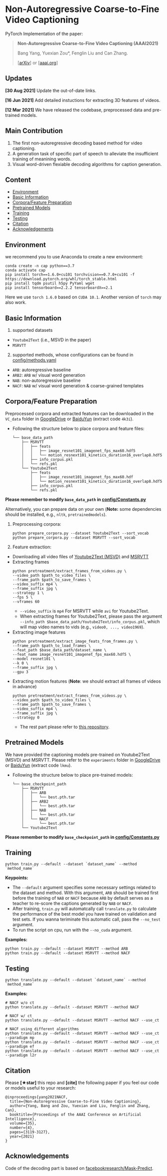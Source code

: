 # Non-Autoregressive Coarse-to-Fine Video Captioning

PyTorch Implementation of the paper:

> **Non-Autoregressive Coarse-to-Fine Video Captioning (AAAI2021)**
>
> Bang Yang, Yuexian Zou\*, Fenglin Liu and Can Zhang.
>
> [[arXiv](https://arxiv.org/abs/1911.12018)] or [[aaai.org](https://ojs.aaai.org/index.php/AAAI/article/view/16421)]

## Updates

**[30 Aug 2021]** Update the out-of-date links.

**[16 Jun 2021]** Add detailed instuctions for extracting 3D features of videos.

**[12 Mar 2021]** We have released the codebase, preprocessed data and pre-trained models. 

## Main Contribution
1. The first non-autoregressive decoding based method for video captioning.
2. A generation task of specific part of speech to alleviate the insufficient training of meanining words.
3. Visual word-driven flexiable decoding algorithms for caption generation.

## Content

- [Environment](#environment)
- [Basic Information](#basic-information)
- [Corpora/Feature Preparation](#corpora/feature-Preparation)
- [Pretrained Models](#pretrained-models)
- [Training](#training)
- [Testing](#testing)
- [Citation](#citation)
- [Acknowledgements](#Acknowledgements)


## Environment
we recommend you to use Anaconda to create a new environment:
```
conda create -n cap python==3.7
conda activate cap
pip install torch==1.6.0+cu101 torchvision==0.7.0+cu101 -f https://download.pytorch.org/whl/torch_stable.html
pip install tqdm psutil h5py PyYaml wget
pip install tensorboard==2.2.2 tensorboardX==2.1
```
Here we use `torch 1.6.0` based on `CUDA 10.1`. Another version of `torch` may also work.


## Basic Information
1. supported datasets
- `Youtube2Text` (i.e., MSVD in the paper)
- `MSRVTT`

2. supported methods, whose configurations can be found in [config/methods.yaml](config/methods.yaml)
- `ARB`: autoregressive baseline
- `ARB2`: `ARB` w/ visual word generation 
- `NAB`: non-autoregressive baseline
- `NACF`: `NAB` w/ visual word generation & coarse-grained templates

## Corpora/Feature Preparation
Preprocessed corpora and extracted features can be downloaded in the `VC_data` folder in [GoogleDrive](https://drive.google.com/drive/folders/1oieaYBCNw5sk3fi1cyorYxcMg2LIVXr8?usp=sharing) or [BaiduYun](https://pan.baidu.com/s/1AP3jfSOPcbHHktmHPXeo-w) (extract code `4k3i`).

* Following the structure below to place corpora and feature files:
    ```
    └── base_data_path
        ├── MSRVTT
        │   ├── feats
        │   │   ├── image_resnet101_imagenet_fps_max60.hdf5
        │   │   └── motion_resnext101_kinetics_duration16_overlap8.hdf5
        │   ├── info_corpus.pkl
        │   └── refs.pkl
        └── Youtube2Text
            ├── feats
            │   ├── image_resnet101_imagenet_fps_max60.hdf
            │   └── motion_resnext101_kinetics_duration16_overlap8.hdf5
            ├── info_corpus.pkl
            └── refs.pkl
    ```
**Please remember to modify `base_data_path` in [config/Constants.py](config/Constants.py)**


Alternatively, you can prepare data on your own (**Note:** some dependencies should be installed, e.g., `nltk`, `pretrainedmodels`).
1. Preprocessing corpora:
    ```
    python prepare_corpora.py --dataset Youtube2Text --sort_vocab
    python prepare_corpora.py --dataset MSRVTT --sort_vocab
    ```
2. Feature extraction:
* Downloading all video files of [Youtube2Text (MSVD)](http://www.cs.utexas.edu/users/ml/clamp/videoDescription/YouTubeClips.tar) and [MSRVTT](http://ms-multimedia-challenge.com/2017/dataset)
* Extracting frames
    ```
    python pretreatment/extract_frames_from_videos.py \
    --video_path $path_to_video_files \
    --frame_path $path_to_save_frames \
    --video_suffix mp4 \
    --frame_suffix jpg \
    --strategy 1 \
    --fps 5 \
    --vframes 60
    ```
    * `--video_suffix` is `mp4` For MSRVTT while `avi` for Youtube2Text. 
    * When extracting frames for Youtube2Text, please pass the argument `--info_path $base_data_path/Youtube2Text/info_corpus.pkl`, which will map video names to vids (e.g., `video0, ..., video1969`).
* Extracting image features
    ```
    python pretreatment/extract_image_feats_from_frames.py \
    --frame_path $path_to_load_frames \
    --feat_path $base_data_path/dataset_name \
    --feat_name image_resnet101_imagenet_fps_max60.hdf5 \
    --model resnet101 \
    --k 0 \
    --frame_suffix jpg \
    --gpu 3
    ```
* Extracting motion features (**Note**: we should extract all frames of videos in advance)
    ```
    python pretreatment/extract_frames_from_videos.py \
    --video_path $path_to_video_files \
    --frame_path $path_to_save_frames \
    --video_suffix mp4 \
    --frame_suffix jpg \
    --strategy 0
    ```
    * The rest part please refer to [this repository](https://github.com/yangbang18/video-classification-3d-cnn).

## Pretrained Models
We have provided the captioning models pre-trained on Youtube2Text (MSVD) and MSRVTT. Please refer to the `experiments` folder in [GoogleDrive](https://drive.google.com/drive/folders/1oieaYBCNw5sk3fi1cyorYxcMg2LIVXr8?usp=sharing) or [BaiduYun](https://pan.baidu.com/s/1ZMuoH_QDYjdXT2wVh5fjaw) (extract code `lkmu`).

* Following the structure below to place pre-trained models:
    ```
    └── base_checkpoint_path
        ├── MSRVTT
        │   ├── ARB
        │   │   └── best.pth.tar
        │   ├── ARB2
        │   │   └── best.pth.tar
        │   ├── NAB
        │   │   └── best.pth.tar
        │   └── NACF
        │       └── best.pth.tar
        └── Youtube2Text
    ```

**Please remember to modify `base_checkpoint_path` in [config/Constants.py](config/Constants.py)**



## Training 

```
python train.py --default --dataset `dataset_name` --method `method_name`
```
**Keypoints:** 
- The `--default` argument specifies some necessary settings related to the dataset and method. With this argument, `ARB` should be trained first before the training of `NAB` or `NACF` because `ARB` by default serves as a teacher to re-score the captions generated by `NAB` or `NACF`.
- After training, `train.py` will automatcally call `translate.py` to calculate the performance of the best model you have trained on validation and test sets. If you wanna teriminate this automatic call, pass the `--no_test` argument.
- To run the script on cpu, run with the `--no_cuda` argument.

**Examples:**
```
python train.py --default --dataset MSRVTT --method ARB
python train.py --default --dataset MSRVTT --method NACF
```

## Testing 
```
python translate.py --default --dataset `dataset_name` --method `method_name`
```

**Examples:**
```
# NACF w/o ct
python translate.py --default --dataset MSRVTT --method NACF

# NACF w/ ct
python translate.py --default --dataset MSRVTT --method NACF --use_ct

# NACF using different algorithms
python translate.py --default --dataset MSRVTT --method NACF --use_ct --paradigm mp
python translate.py --default --dataset MSRVTT --method NACF --use_ct --paradigm ef
python translate.py --default --dataset MSRVTT --method NACF --use_ct --paradigm l2r
```


## Citation
Please **[★star]** this repo and **[cite]** the following paper if you feel our code or models useful to your research:

```
@inproceedings{yang2021NACF,
  title={Non-Autoregressive Coarse-to-Fine Video Captioning}, 
  author={Yang, Bang and Zou, Yuexian and Liu, Fenglin and Zhang, Can},     
  booktitle={Proceedings of the AAAI Conference on Artificial Intelligence},
  volume={35},
  number={4},
  pages={3119-3127},
  year={2021}
}
```

## Acknowledgements
Code of the decoding part is based on [facebookresearch/Mask-Predict](https://github.com/facebookresearch/Mask-Predict).
